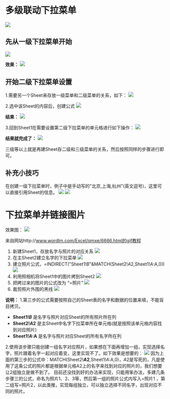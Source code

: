 # 多级联动下拉菜单 #
![](Pics/multi-menu-demo.gif)

## 先从一级下拉菜单开始 ##
![](Pics/step1.png)

**效果：**
![](Pics/step1-result.png)

## 开始二级下拉菜单设置 ##
1.需要另一个Sheet来存放一级菜单和二级菜单的关系，如下：
![](Pics/step2.png)

2.选中该Sheet的内容后，创建公式
![](Pics/step3.png)

**结果：**
![](Pics/step3-result.png)

3.回到Sheet1在需要设置第二级下拉菜单的单元格进行如下操作：
![](Pics/step4.png)

**结果就完成了：**
![](Pics/step4-result.png)

三级等以上就是再建Sheet存二级和三级菜单的关系，然后按照同样的步骤进行即可。

## 补充小技巧 ##
在创建一级下拉菜单时，例子中是手动写的"北京,上海,杭州"(英文逗号)，这里可以直接引用Sheet的信息。
![](Pics/skill1.png)
![](Pics/skill2.png)

# 下拉菜单并链接图片 #
效果图：
![](Pics/menu-link-image.gif)

来自网站http://www.wordlm.com/Excel/qmxe/6666.html的gif教程

1. 新建Sheet1，存放名字与照片的对应关系
![](Pics/menu-link-image-step1.gif)
2. 在主Sheet2建立名字的下拉菜单
![](Pics/menu-link-image-step2.gif)
3. 建立照片公式，=INDIRECT("Sheet1!$B$"&MATCH(Sheet2!$A$2,Sheet1!$A:$A,0))
![](Pics/menu-link-image-step3.gif)
4. 利用照相机将Sheet1中的图片拷到Sheet2
![](Pics/menu-link-image-step4.gif)
5. 把拷过来的图片的公式改为 “=照片”
![](Pics/menu-link-image-step5.gif)
6. 裁剪照片外围的黑线
![](Pics/menu-link-image-step6.gif)

**说明：**
1.第三步的公式需要按照自己的Sheet表的名字和数据的位置来填，不能盲目拷贝。
- **Sheet1!$B$**   是名字与照片对应Sheet的所有照片所在列
- **Sheet2!$A$2**  是主Sheet中名字下拉菜单所在单元格(就是按照该单元格内容找到对应照片)
- **Sheet1!$A:$A** 是名字与照片对应Sheet的所有名字所在列

2.使用该步骤只能创建一组名字对应照片，如果想在下面再增加一组，实现选择名字，照片跟着名字一起对应着变，这里实现不了。如下效果是想要的：
![](Pics/skill3.png)
因为上面的第三步的公式中：MATCH(Sheet2!**$A$2**,Sheet1!$A:$A,0)，$A$2是写死的，凡是使用了这条公式的照片都是根据单元格A2上的名字来找到对应的照片的，我们想要让2组独立是做不到了。
目前还没找到好的办法来实现，只能用笨办法，多建几条步骤三的公式，命名为照片1、2、3等，然后第一组的照片公式内写入=照片1  ，第二组写=照片2，以此类推，实现每组独立，可以独立选择不同名字，出现对应不同的照片。 